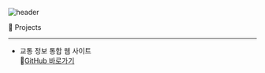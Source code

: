 ![header](https://capsule-render.vercel.app/api?type=waving&color=B897FF&height=300&section=header&text=DAHYEON&fontSize=90)

🚀 Projects
* * *
- 교통 정보 통합 웹 사이트   
  🔗[GitHub 바로가기](https://github.com/Hoooouuuuu/trafficRoad.git)

